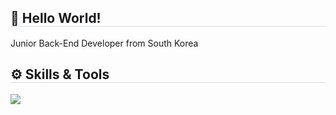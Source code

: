 <h2 style="border-bottom: 1px solid #d8dee4;">👋 Hello World!</h2>
Junior Back-End Developer from South Korea
<h2 style="border-bottom: 1px solid #d8dee4;">⚙️ Skills & Tools</h2>
<p align="left">
  <img src="https://skillicons.dev/icons?i=java,spring,mysql,redis,eclipse,gradle,maven,linux,github,git&perline=5" />
</p>
